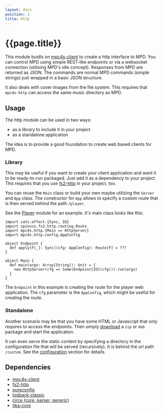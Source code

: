 ```yaml
---
layout: docs
position: 3
title: Http
---
```


# {{page.title}}

This module buidls on [mpc4s-client](./client.html) to create a http
interface to MPD. You can control MPD using simple REST-like endpoints
or via a websocket connection (utilising MPD's idle
concept). Responses from MPD are returned as JSON. The commands are
normal MPD commands (simple strings) just wrapped in a basic JSON
structure.

It also deals with cover images from the file system. This requires
that `mpc4s-http` can access the same music directory as MPD.


## Usage

The http module can be used in two ways:

- as a library to include it in your project
- as a standalone application

The idea is to provide a good foundation to create web based clients
for MPD.

### Library

This may be useful if you want to create your client application and
want it to be ready-to-run packaged. Just add it as a dependency to
your project. This requires that you use
[fs2-http](https://github.com/Spinoco/fs2-http) in your project, too.

You can reuse the `Main` class or build your own maybe utilizing the
`Server` and `App` class. The constructor for `App` allows to specify
a custom route that is then served behind the path `/player`.

See the [Player](./player.html) module for an example. It's main class
looks like this:

```tut:silent
import cats.effect.{Sync, IO}
import spinoco.fs2.http.routing.Route
import mpc4s.http.{Main => HttpServer}
import mpc4s.http.config.AppConfig

object Endpoint {
  def apply[F[_]: Sync](cfg: AppConfig): Route[F] = ???
}

object Main {
  def main(args: Array[String]): Unit = {
    new HttpServer(cfg => Some(Endpoint[IO](cfg))).run(args)
  }
}
```

The `Endpoint` in this example is creating the route for the player
web application. The `cfg` parameter is the `AppConfig`, which might
be useful for creating the route.


### Standalone

Another scenario may be that you have some HTML or Javascript that
only requires to access the endpoints. Then simply
[download](index.html#getting-it) a `zip` or `deb` package and start
the application.

It can even serve the static content by specifying a directory in the
configuration file that will be served (recursively). It is behind the
url path `/custom`. See the [configuration](http/configuration.html)
section for details.


## Dependencies

- [mpc4s-client](client.html)
- [fs2-http](https://github.com/Spinoco/fs2-http)
- [pureconfig](https://github.com/Spinoco/fs2-http)
- [logback-classic](https://logback.qos.ch/)
- [circe (core, parser, generic)](https://github.com/circe/circe)
- [tika-core](https://tika.apache.org/)
